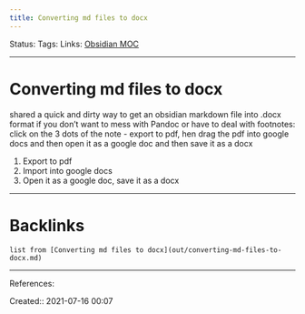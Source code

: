 ```yaml
---
title: Converting md files to docx
---
```

Status: 
Tags: 
Links: [Obsidian MOC](out/obsidian-moc.md)
___
# Converting md files to docx
shared a quick and dirty way to get an obsidian markdown file into .docx format if you don’t want to mess with Pandoc or have to deal with footnotes: click on the 3 dots of the note - export to pdf, hen drag the pdf into google docs and then open it as a google doc and then save it as a docx
1. Export to pdf
2. Import into google docs
3. Open it as a google doc, save it as a docx
___
# Backlinks
```dataview
list from [Converting md files to docx](out/converting-md-files-to-docx.md)
```
___
References:

Created:: 2021-07-16 00:07
